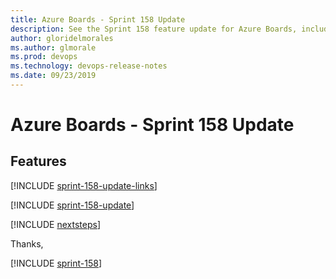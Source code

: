 ```yaml
---
title: Azure Boards - Sprint 158 Update
description: See the Sprint 158 feature update for Azure Boards, including next steps.
author: gloridelmorales
ms.author: glmorale
ms.prod: devops
ms.technology: devops-release-notes
ms.date: 09/23/2019
---
```


# Azure Boards - Sprint 158 Update

## Features

[!INCLUDE [sprint-158-update-links](../_shared/boards/sprint-158-update-links.md)]

[!INCLUDE [sprint-158-update](../_shared/boards/sprint-158-update.md)]

[!INCLUDE [nextsteps](../_shared/nextsteps.md)]

Thanks,

[!INCLUDE [sprint-158](../_shared/signer/sprint-158.md)]